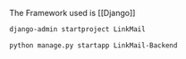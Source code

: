 The Framework used is [[Django]] 
```bash
django-admin startproject LinkMail
```

```bash
python manage.py startapp LinkMail-Backend
```
